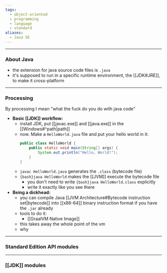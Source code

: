 ```yaml
---
tags:
  - object-oriented
  - programming
  - language
  - standard
aliases:
  - Java SE
---
```

---

### About Java

- the extension for java source code files is `.java`
- it's supposed to run in a specific runtime environment, the [[JDK#JRE]], to make it cross-platform

---

### Processing

By processing I mean "what the fuck do you do with java code"
- **Basic [[JDK]] workflow:**
	- install JDK, put [[javac.exe]] and [[java.exe]] in the [[Windows#^path|path]]
	- now. Make a `HelloWorld.java` file and put your hello world in it:
		```java
		public class HelloWorld {
		    public static void main(String[] args) {
		        System.out.println("Hello, World!");
		    }
		}
		```
	- `javac HelloWorld.java` generates the `.class` (bytecode file)
	- `{bash}java HelloWorld` makes the [[JVM]] execute the bytecode file
		- you don't need to write `{bash}java HelloWorld.class` explicitly
		- write it exactly like you see there
- **Being a dickhead:**
	- you can compile Java [[JVM Architecture#Bytecode instruction set|bytecode]] into [[x86-64]] binary instruction format if you have the `.jar` already
	- tools to do it:
		- [[GraalVM Native Image]]
	- this takes away the whole point of the vm
	- why

---

### Standard Edition API modules

---

### [[JDK]] modules